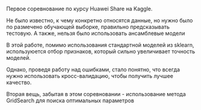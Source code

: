 Первое соревнование по курсу Huawei Share на Kaggle. 

Не было известно, к чему конкретно относятся данные, но нужно было по размечено обучающей выборке, правильно предсказывать тестовую. А также, нельзя было использовать ансамблевые модели

В этой работе, помимо использования стандартной моделей из sklearn, используюется отбор признаков, который сильно увеличивает точность моделей. 

Однако, проведя работу над ошибками, стало понятно, что всегда нужно использовать кросс-валидацию, чтобы получить лучшее качество. 

Вторая вещь, забытая в этом соревновании - использование метода GridSearch для поиска оптимальных параметров
